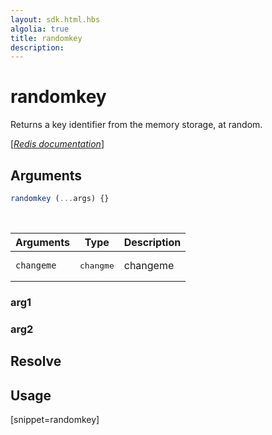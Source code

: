 ```yaml
---
layout: sdk.html.hbs
algolia: true
title: randomkey
description:
---
```


# randomkey


Returns a key identifier from the memory storage, at random.

[[_Redis documentation_]](https://redis.io/commands/randomkey)

## Arguments

```js
randomkey (...args) {}

```

<br/>

| Arguments    | Type    | Description |
|--------------|---------|-------------|
| ``changeme`` | <pre>changme</pre> | changeme    |

### arg1

### arg2

## Resolve

## Usage

[snippet=randomkey]
